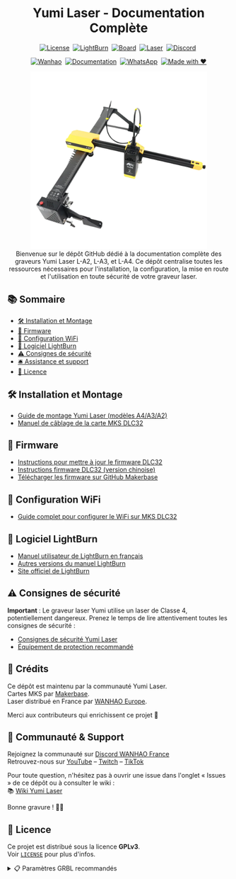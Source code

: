 <div align="center">

# Yumi Laser - Documentation Complète

[![License](https://img.shields.io/badge/license-GPLv3-blue)](LICENSE)&nbsp;
[![LightBurn](https://img.shields.io/badge/LightBurn-compatible-orange)](https://lightburnsoftware.com)&nbsp;
[![Board](https://img.shields.io/badge/Board-MKS--DLC32-lightgrey)](https://github.com/makerbase-mks/MKS-DLC32)&nbsp;
[![Laser](https://img.shields.io/badge/Laser-Class_4-critical)](docs/Safety-Guidelines.pdf)&nbsp;
[![Discord](https://img.shields.io/discord/886729543908458506?label=Discord%20Wanhao&logo=discord&logoColor=white&color=5865F2)](https://discord.gg/wanhao-france-886729543908458506)&nbsp;

[![Wanhao](https://img.shields.io/badge/Wanhao-YUMILaser-blue?logo=shopify&logoColor=white)](https://wanhao-europe.com)&nbsp;
[![Documentation](https://img.shields.io/badge/docs-disponibles-blue)](docs/yumi-laser-l-a4-a3-montage.pdf)&nbsp;
[![WhatsApp](https://img.shields.io/badge/WhatsApp-Contacter-25D366?logo=whatsapp&logoColor=white)](https://wa.me/33612345678)&nbsp;
[![Made with ❤️](https://img.shields.io/badge/made%20with-%E2%9D%A4-red)](https://github.com/qnexo/yumi-laser)

<img src="images/yumi-laser.png" width="400">

</div>
<div align="center"> 
Bienvenue sur le dépôt GitHub dédié à la documentation complète des graveurs Yumi Laser L-A2, L-A3, et L-A4.  
Ce dépôt centralise toutes les ressources nécessaires pour l'installation, la configuration, la mise en route et l'utilisation en toute sécurité de votre graveur laser.

</div>


## 📚 Sommaire
- [🛠️ Installation et Montage](#️installation-et-montage)
- [🚀 Firmware](#firmware)
- [📶 Configuration WiFi](#configuration-wifi)
- [📐 Logiciel LightBurn](#logiciel-lightburn)
- [⚠️ Consignes de sécurité](#consignes-de-sécurité)
- [🛎️ Assistance et support](#assistance-et-support)
- [📜 Licence](#licence)



## 🛠️ Installation et Montage

- [Guide de montage Yumi Laser (modèles A4/A3/A2)](docs/yumi-laser-l-a4-a3-montage.pdf)
- [Manuel de câblage de la carte MKS DLC32](docs/DLC32-wiring-manual.pdf)

## 🚀 Firmware

- [Instructions pour mettre à jour le firmware DLC32](docs/DLC32-Firmware-Programming-Instructions.pdf)
- [Instructions firmware DLC32 (version chinoise)](docs/DLC32烧录说明V1.0.pdf)
- [Télécharger les firmware sur GitHub Makerbase](https://github.com/makerbase-mks/MKS-DLC32)

## 📶 Configuration WiFi

- [Guide complet pour configurer le WiFi sur MKS DLC32](docs/Configuration_WiFi3.pdf)

## 📐 Logiciel LightBurn

- [Manuel utilisateur de LightBurn en français](docs/Manuel-LightBurn-FR-V02.pdf)
- [Autres versions du manuel LightBurn](docs/)
- [Site officiel de LightBurn](https://lightburnsoftware.com/)

## ⚠️ Consignes de sécurité

**Important** : Le graveur laser Yumi utilise un laser de Classe 4, potentiellement dangereux. Prenez le temps de lire attentivement toutes les consignes de sécurité :

- [Consignes de sécurité Yumi Laser](docs/Safety-Guidelines.pdf)
- [Équipement de protection recommandé](https://www.apinex.com/det/lunettes-protection-laser.html)

## 🤝 Crédits

Ce dépôt est maintenu par la communauté Yumi Laser.  
Cartes MKS par [Makerbase](https://github.com/makerbase-mks).  
Laser distribué en France par [WANHAO Europe](https://wanhao-europe.com).

Merci aux contributeurs qui enrichissent ce projet 🙏

## 🤝 Communauté & Support

Rejoignez la communauté sur [Discord WANHAO France](https://discord.gg/wanhao-france-886729543908458506)  
Retrouvez-nous sur [YouTube](https://www.youtube.com/@WANHAOFRANCE) – [Twitch](http://twitch.tv/wanhaofrance) – [TikTok](https://www.tiktok.com/@wanhaofrance)

Pour toute question, n'hésitez pas à ouvrir une issue dans l'onglet « Issues » de ce dépôt ou à consulter le wiki :  
📚 [Wiki Yumi Laser](https://wiki.yumi-lab.com/)

Bonne gravure ! 🚀✨

## 📜 Licence

Ce projet est distribué sous la licence **GPLv3**.  
Voir [`LICENSE`](LICENSE) pour plus d'infos.

<details>
<summary>📋 Paramètres GRBL recommandés</summary>

```bash
$130=285 ; Axe X (mm)
$131=272 ; Axe Y (mm)
$30=1000 ; Puissance PWM max
$32=1    ; Mode laser activé

